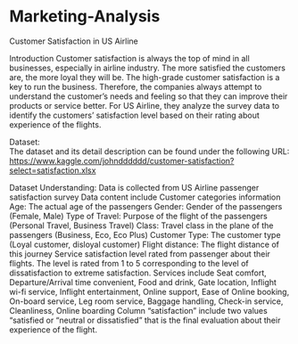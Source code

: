 # Marketing-Analysis
Customer Satisfaction in US Airline

Introduction
Customer satisfaction is always the top of mind in all businesses, especially in airline industry.
The more satisfied the customers are, the more loyal they will be. The high-grade customer satisfaction is a key to run the business.
Therefore, the companies always attempt to understand the customer’s needs and feeling so that they can improve their products or service better.
For US Airline, they analyze the survey data to identify the customers’ satisfaction level based on their rating about experience of the flights.


Dataset:  
The dataset and its detail description can be found under the following URL:  
https://www.kaggle.com/johndddddd/customer-satisfaction?select=satisfaction.xlsx


Dataset Understanding:
Data is collected from US Airline passenger satisfaction survey
Data content include
Customer categories information
Age: The actual age of the passengers
Gender: Gender of the passengers (Female, Male)
Type of Travel: Purpose of the flight of the passengers (Personal Travel, Business Travel)
Class: Travel class in the plane of the passengers (Business, Eco, Eco Plus)
Customer Type: The customer type (Loyal customer, disloyal customer)
Flight distance: The flight distance of this journey
Service satisfaction level rated from passenger about their flights. The level is rated from 1 to 5 corresponding to the level of dissatisfaction to extreme satisfaction. Services include Seat comfort, Departure/Arrival time convenient, Food and drink, Gate location, Inflight wi-fi service, Inflight entertainment, Online support, Ease of Online booking, On-board service, Leg room service, Baggage handling, Check-in service, Cleanliness, Online boarding 
Column “satisfaction” include two values “satisfied or “neutral or dissatisfied” that is the final evaluation about their experience of the flight.
